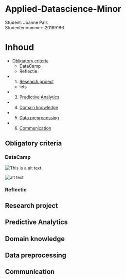 # Applied-Datascience-Minor
Student: Joanne Pals  
Studentennummer: 20189186

# Inhoud
- [Obligatory criteria](#Obligatory-criteria)  
  - DataCamp
  - Reflectie 
- 1. [Research project](#Research-project)
  - iets
- 3. [Predictive Analytics](#Predictive-Analytics)
- 4. [Domain knowledge](#Domain-knowledge)
- 5. [Data preprocessing](#Data-preprocessing)
- 6. [Communication](#Communication)


## Obligatory criteria
### DataCamp

![This is a alt text.](/image/sample.png "This is a sample image.")

![alt text](https://github.com/[Joyesiam]/[Applied-Datascience-Minor]/blob/[Afbeeldingen]/DataCamp.jpg?raw=true)

### Reflectie 
## Research project
## Predictive Analytics
## Domain knowledge
## Data preprocessing
## Communication
